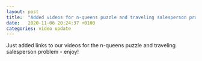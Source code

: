 ```yaml
---
layout: post
title:  "Added videos for n-queens puzzle and traveling salesperson problem"
date:   2020-11-06 20:24:37 +0100
categories: video update
---
```

Just added links to our videos for the n-queens puzzle and traveling salesperson problem - enjoy!
